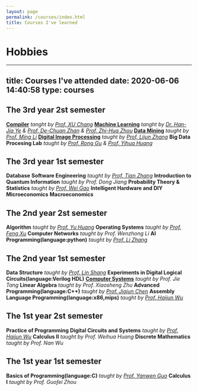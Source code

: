 ```yaml
---
layout: page
permalink: /courses/index.html
title: Courses I've learned
---
```


# Hobbies

---
title: Courses I've attended
date: 2020-06-06 14:40:58
type: courses
---

## The 3rd year 2st semester
**[Compiler](https://cs.nju.edu.cn/changxu/2_compiler/index.html)** *tanght by [Prof. XU Chang](https://cs.nju.edu.cn/changxu/)*
**[Machine Learning](http://www.lamda.nju.edu.cn/ml2020/handouts.htm)** *tanght by [Dr. Han-Jia Ye](http://www.lamda.nju.edu.cn/yehj/) & [Prof. De-Chuan Zhan](http://www.lamda.nju.edu.cn/zhandc/) & [Prof. Zhi-Hua Zhou](https://cs.nju.edu.cn/zhouzh/)*
**[Data Mining](https://ai.nju.edu.cn/_upload/tpl/04/10/1040/template1040/courses/IntroDM/IntroDM.htm)** *taught by [Prof. Ming Li](http://www.lamda.nju.edu.cn/lim/)*
**[Digital Image Processing](http://www.lamda.nju.edu.cn/chengq/course/dip2020/course_page/dip2020.html)** *taught by [Prof. Lijun Zhang](https://cs.nju.edu.cn/zlj/)*
**Big Data Procesing Lab** *taught by [Prof. Rong Gu](https://cs.nju.edu.cn/gurong/) & [Prof. Yihua Huang](https://cs.nju.edu.cn/yhuang/)*

## The 3rd year 1st semester
**Database** 
**Software Engineering** *taught by [Prof. Tian Zhang](https://cs.nju.edu.cn/zhangtian/)*
**Introduction to Quantum Information**  *taught by Prof. Dong Jiang*
**Probability Theory & Statistics**  *taught by [Prof. Wei Gao](http://www.lamda.nju.edu.cn/gaow/)*
**Intelligent Hardware and DIY**
**Microeconomics**
**Macroeconomics**

## The 2nd year 2st semester
**Algorithm**  *taught by [Prof. Yu Huang](https://cs.nju.edu.cn/yuhuang/)*
**Operating Systems**  *taught by [Prof. Feng Xu](http://ics.nju.edu.cn/people/fengxu/)*
**Computer Networks**  *taught by Prof. Wenzhong Li*
**AI Programming(language:python)** *taught by [Prof. Li Zhang](https://ctl.nju.edu.cn/f6/b0/c20441a325296/page.htm)* 

## The 2nd year 1st semester
**Data Structure**  *taught by [Prof. Lin Shang](https://cs.nju.edu.cn/shanglin/)*
**Experiments in Digital Logical Circuits(language:Verilog HDL)** 
**[Computer Systems](https://nju-projectn.github.io/ics-pa-gitbook/ics2019/)** *taught by Prof. Jie Tang*
**Linear Algebra** *taught by Prof. Xiaosheng Zhu*
**Advanced Programming(language:C++)** *taught by [Prof. Jiajun Chen](https://cs.nju.edu.cn/chenjiajun/)*
**Assembly Language Programming(language:x86,mips)** *taught by [Prof. Haijun Wu](https://cs.nju.edu.cn/wuhaijun/)*

## The 1st year 2st semester
**Practice of Programming** 
**Digital Circuits and Systems** *taught by [Prof. Haijun Wu](https://cs.nju.edu.cn/wuhaijun/)*
**Calculus II** *taught by Prof. Weihua Huang*
**Discrete Mathematics** *taught by Prof. Nan Wu*

## The 1st year 1st semester
**Basics of Programming(language:C)**  *taught by [Prof. Yanwen Guo](https://cs.nju.edu.cn/ywguo/)*
**Calculus Ⅰ** *taught by Prof. Guofei Zhou*